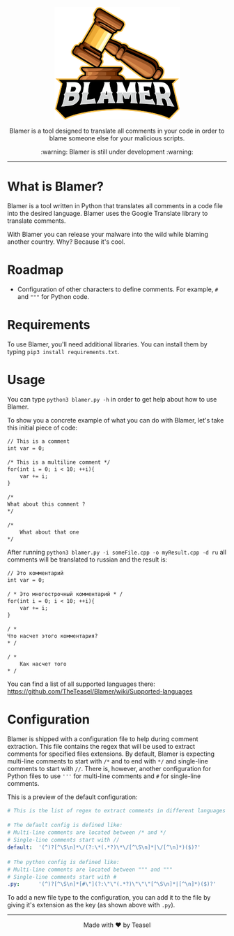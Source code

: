 <p align="center">
  <img width="287" height="258" src="ressources/BLAMER.png">
</p>

<p align="center">
  Blamer is a tool designed to translate all comments in your code in order to blame someone else for your malicious scripts.
</p>

<p align="center">
  :warning: Blamer is still under development :warning:
</p>

<hr>


# What is Blamer?
Blamer is a tool written in Python that translates all comments in a code file into the desired language. Blamer uses the Google Translate library to translate comments.

With Blamer you can release your malware into the wild while blaming another country. Why? Because it's cool.


# Roadmap
* Configuration of other characters to define comments. For example, `#` and `"""` for Python code.


# Requirements
To use Blamer, you'll need additional libraries. You can install them by typing `pip3 install requirements.txt`.


# Usage
You can type `python3 blamer.py -h` in order to get help about how to use Blamer. 

To show you a concrete example of what you can do with Blamer, let's take this initial piece of code:
```
// This is a comment
int var = 0;

/* This is a multiline comment */
for(int i = 0; i < 10; ++i){
    var += i;
}

/*
What about this comment ?
*/

/*
    What about that one
*/
```

After running `python3 blamer.py -i someFile.cpp -o myResult.cpp -d ru` all comments will be translated to russian and the result is:

```
// Это комментарий
int var = 0;

/ * Это многострочный комментарий * /
for(int i = 0; i < 10; ++i){
    var += i;
}

/ *
Что насчет этого комментария?
* /

/ *
    Как насчет того
* /
```

You can find a list of all supported languages there: https://github.com/TheTeasel/Blamer/wiki/Supported-languages


# Configuration
Blamer is shipped with a configuration file to help during comment extraction. This file contains the regex that will be used to extract comments for specified files extensions. By default, Blamer is expecting multi-line comments to start with `/*` and to end with `*/` and single-line comments to start with `//`. There is, however, another configuration for Python files to use `'''` for multi-line comments and `#` for single-line comments.

This is a preview of the default configuration:
```yaml
# This is the list of regex to extract comments in different languages

# The default config is defined like:
# Multi-line comments are located between /* and */
# Single-line comments start with //
default:  '(^)?[^\S\n]*\/(?:\*(.*?)\*\/[^\S\n]*|\/[^\n]*)($)?'

# The python config is defined like:
# Multi-line comments are located between """ and """
# Single-line comments start with #
.py:      '(^)?[^\S\n]*[#\"](?:\"\"(.*?)\"\"\"[^\S\n]*|[^\n]*)($)?'
```

To add a new file type to the configuration, you can add it to the file by giving it's extension as the key (as shown above with `.py`).

<hr>

<p align="center"> Made with ♥️ by Teasel</p>
